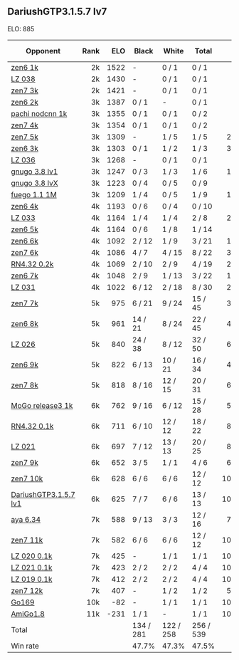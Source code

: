 ## DariushGTP3.1.5.7 lv7 ##

ELO: 885

Opponent | Rank | ELO | Black | White | Total | Win rate
---------|-----:|----:|-------|-------|-------|-------:
[zen6 1k](zen6%201k.md) | 2k | 1522 | - | 0 / 1 | 0 / 1 | 0.0%
[LZ 038](LZ%20038.md) | 2k | 1430 | - | 0 / 1 | 0 / 1 | 0.0%
[zen7 3k](zen7%203k.md) | 2k | 1421 | - | 0 / 1 | 0 / 1 | 0.0%
[zen6 2k](zen6%202k.md) | 3k | 1387 | 0 / 1 | - | 0 / 1 | 0.0%
[pachi nodcnn 1k](pachi%20nodcnn%201k.md) | 3k | 1355 | 0 / 1 | 0 / 1 | 0 / 2 | 0.0%
[zen7 4k](zen7%204k.md) | 3k | 1354 | 0 / 1 | 0 / 1 | 0 / 2 | 0.0%
[zen7 5k](zen7%205k.md) | 3k | 1309 | - | 1 / 5 | 1 / 5 | 20.0%
[zen6 3k](zen6%203k.md) | 3k | 1303 | 0 / 1 | 1 / 2 | 1 / 3 | 33.3%
[LZ 036](LZ%20036.md) | 3k | 1268 | - | 0 / 1 | 0 / 1 | 0.0%
[gnugo 3.8 lv1](gnugo%203.8%20lv1.md) | 3k | 1247 | 0 / 3 | 1 / 3 | 1 / 6 | 16.7%
[gnugo 3.8 lvX](gnugo%203.8%20lvX.md) | 3k | 1223 | 0 / 4 | 0 / 5 | 0 / 9 | 0.0%
[fuego 1.1 1M](fuego%201.1%201M.md) | 3k | 1209 | 1 / 4 | 0 / 5 | 1 / 9 | 11.1%
[zen6 4k](zen6%204k.md) | 4k | 1193 | 0 / 6 | 0 / 4 | 0 / 10 | 0.0%
[LZ 033](LZ%20033.md) | 4k | 1164 | 1 / 4 | 1 / 4 | 2 / 8 | 25.0%
[zen6 5k](zen6%205k.md) | 4k | 1164 | 0 / 6 | 1 / 8 | 1 / 14 | 7.1%
[zen6 6k](zen6%206k.md) | 4k | 1092 | 2 / 12 | 1 / 9 | 3 / 21 | 14.3%
[zen7 6k](zen7%206k.md) | 4k | 1086 | 4 / 7 | 4 / 15 | 8 / 22 | 36.4%
[RN4.32 0.2k](RN4.32%200.2k.md) | 4k | 1069 | 2 / 10 | 2 / 9 | 4 / 19 | 21.1%
[zen6 7k](zen6%207k.md) | 4k | 1048 | 2 / 9 | 1 / 13 | 3 / 22 | 13.6%
[LZ 031](LZ%20031.md) | 4k | 1022 | 6 / 12 | 2 / 18 | 8 / 30 | 26.7%
[zen7 7k](zen7%207k.md) | 5k | 975 | 6 / 21 | 9 / 24 | 15 / 45 | 33.3%
[zen6 8k](zen6%208k.md) | 5k | 961 | 14 / 21 | 8 / 24 | 22 / 45 | 48.9%
[LZ 026](LZ%20026.md) | 5k | 840 | 24 / 38 | 8 / 12 | 32 / 50 | 64.0%
[zen6 9k](zen6%209k.md) | 5k | 822 | 6 / 13 | 10 / 21 | 16 / 34 | 47.1%
[zen7 8k](zen7%208k.md) | 5k | 818 | 8 / 16 | 12 / 15 | 20 / 31 | 64.5%
[MoGo release3 1k](MoGo%20release3%201k.md) | 6k | 762 | 9 / 16 | 6 / 12 | 15 / 28 | 53.6%
[RN4.32 0.1k](RN4.32%200.1k.md) | 6k | 711 | 6 / 10 | 12 / 12 | 18 / 22 | 81.8%
[LZ 021](LZ%20021.md) | 6k | 697 | 7 / 12 | 13 / 13 | 20 / 25 | 80.0%
[zen7 9k](zen7%209k.md) | 6k | 652 | 3 / 5 | 1 / 1 | 4 / 6 | 66.7%
[zen7 10k](zen7%2010k.md) | 6k | 628 | 6 / 6 | 6 / 6 | 12 / 12 | 100.0%
[DariushGTP3.1.5.7 lv1](DariushGTP3.1.5.7%20lv1.md) | 6k | 625 | 7 / 7 | 6 / 6 | 13 / 13 | 100.0%
[aya 6.34](aya%206.34.md) | 7k | 588 | 9 / 13 | 3 / 3 | 12 / 16 | 75.0%
[zen7 11k](zen7%2011k.md) | 7k | 582 | 6 / 6 | 6 / 6 | 12 / 12 | 100.0%
[LZ 020 0.1k](LZ%20020%200.1k.md) | 7k | 425 | - | 1 / 1 | 1 / 1 | 100.0%
[LZ 021 0.1k](LZ%20021%200.1k.md) | 7k | 423 | 2 / 2 | 2 / 2 | 4 / 4 | 100.0%
[LZ 019 0.1k](LZ%20019%200.1k.md) | 7k | 412 | 2 / 2 | 2 / 2 | 4 / 4 | 100.0%
[zen7 12k](zen7%2012k.md) | 7k | 407 | - | 1 / 2 | 1 / 2 | 50.0%
[Go169](Go169.md) | 10k | -82 | - | 1 / 1 | 1 / 1 | 100.0%
[AmiGo1.8](AmiGo1.8.md) | 11k | -231 | 1 / 1 | - | 1 / 1 | 100.0%
Total | | | 134 / 281 | 122 / 258 | 256 / 539 | 
Win rate| | | 47.7% | 47.3% | 47.5% | 
